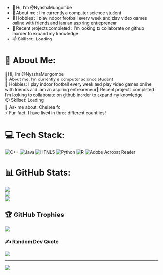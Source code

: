 - 👋 Hi, I’m @NyashaMungombe
- 👀 About me : I’m currently a computer science student
- 🌱 Hobbies : I play indoor football every week and play video games online with friends and iam an aspiring entrepreneur
- 💞️ Recent projects completed : I’m looking to collaborate on github inorder to expand my knowledge
- 📫 Skillset : Loading

<!---
NyashaMungombe/NyashaMungombe is a ✨ special ✨ repository because its `README.md` (this file) appears on your GitHub profile.
You can click the Preview link to take a look at your changes.
--->
# 💫 About Me:
👋Hi, I’m @NyashaMungombe<br>👀 About me: I’m currently a computer science student<br>🌱 Hobbies: I play indoor football every week and play video games online with friends and iam an aspiring entrepreneur💞️ Recent projects completed : I’m looking to collaborate on github inorder to expand my knowledge<br>📫 Skillset: Loading<br>💬 Ask me about: Chelsea fc<br>⚡ Fun fact: I have lived in three different countries!


# 💻 Tech Stack:
![C++](https://img.shields.io/badge/c++-%2300599C.svg?style=for-the-badge&logo=c%2B%2B&logoColor=white) ![Java](https://img.shields.io/badge/java-%23ED8B00.svg?style=for-the-badge&logo=openjdk&logoColor=white) ![HTML5](https://img.shields.io/badge/html5-%23E34F26.svg?style=for-the-badge&logo=html5&logoColor=white) ![Python](https://img.shields.io/badge/python-3670A0?style=for-the-badge&logo=python&logoColor=ffdd54) ![R](https://img.shields.io/badge/r-%23276DC3.svg?style=for-the-badge&logo=r&logoColor=white) ![Adobe Acrobat Reader](https://img.shields.io/badge/Adobe%20Acrobat%20Reader-EC1C24.svg?style=for-the-badge&logo=Adobe%20Acrobat%20Reader&logoColor=white)
# 📊 GitHub Stats:
![](https://github-readme-stats.vercel.app/api?username=NyashaMungombe&theme=dark&hide_border=false&include_all_commits=true&count_private=true)<br/>
![](https://github-readme-streak-stats.herokuapp.com/?user=NyashaMungombe&theme=dark&hide_border=false)<br/>
![](https://github-readme-stats.vercel.app/api/top-langs/?username=NyashaMungombe&theme=dark&hide_border=false&include_all_commits=true&count_private=true&layout=compact)

## 🏆 GitHub Trophies
![](https://github-profile-trophy.vercel.app/?username=NyashaMungombe&theme=radical&no-frame=false&no-bg=false&margin-w=4)

### ✍️ Random Dev Quote
![](https://quotes-github-readme.vercel.app/api?type=vetical&theme=radical)

---
[![](https://visitcount.itsvg.in/api?id=NyashaMungombe&icon=0&color=0)](https://visitcount.itsvg.in)

<!-- Proudly created with GPRM ( https://gprm.itsvg.in ) -->
